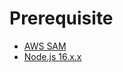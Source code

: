 # Prerequisite

- [AWS SAM](https://docs.aws.amazon.com/serverless-application-model/latest/developerguide/serverless-sam-template-basics.html)
- [Node.js 16.x.x](https://nodejs.org/en)
